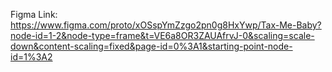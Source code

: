 Figma Link: https://www.figma.com/proto/xOSspYmZzgo2pn0g8HxYwp/Tax-Me-Baby?node-id=1-2&node-type=frame&t=VE6a8OR3ZAUAfrvJ-0&scaling=scale-down&content-scaling=fixed&page-id=0%3A1&starting-point-node-id=1%3A2

